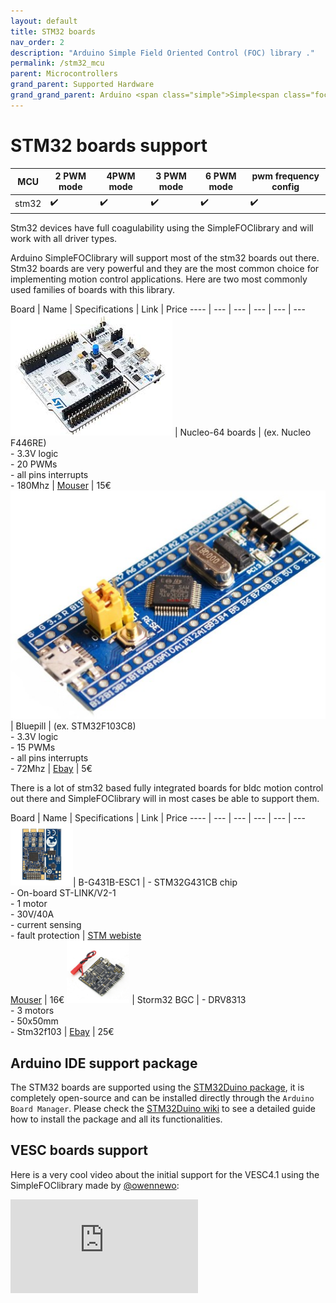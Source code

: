 ```yaml
---
layout: default
title: STM32 boards
nav_order: 2
description: "Arduino Simple Field Oriented Control (FOC) library ."
permalink: /stm32_mcu
parent: Microcontrollers
grand_parent: Supported Hardware
grand_grand_parent: Arduino <span class="simple">Simple<span class="foc">FOC</span>library</span>
---
```


# STM32 boards support


MCU | 2 PWM mode | 4PWM mode | 3 PWM mode | 6 PWM mode | pwm frequency config 
--- | --- |--- |--- |--- |--- 
stm32 | ✔️ | ✔️ | ✔️ | ✔️ | ✔️

Stm32 devices have full coagulability using the <span class="simple">Simple<span class="foc">FOC</span>library</span> and will work with all driver types.

Arduino <span class="simple">Simple<span class="foc">FOC</span>library</span> will support most of the stm32 boards out there. Stm32 boards are very powerful and they are the most common choice for implementing motion control applications. Here are two most commonly used families of boards with this library. 

 Board | Name | Specifications | Link | Price
---- | --- | --- | --- | --- | ---
[<img src="extras/Images/nucleo.jpg" class="imgtable150">](https://www.mouser.fr/ProductDetail/STMicroelectronics/NUCLEO-F446RE?qs=%2Fha2pyFaduj0LE%252BzmDN2WNd7nDNNMR7%2Fr%2FThuKnpWrd0IvwHkOHrpg%3D%3D) | Nucleo-64 boards | (ex. Nucleo F446RE)<br>- 3.3V logic<br> - 20 PWMs <br>- all pins interrupts<br>- 180Mhz | [Mouser](https://www.mouser.fr/ProductDetail/STMicroelectronics/NUCLEO-F446RE?qs=%2Fha2pyFaduj0LE%252BzmDN2WNd7nDNNMR7%2Fr%2FThuKnpWrd0IvwHkOHrpg%3D%3D) | 15€
[<img src="extras/Images/bluepill.jpg" class="imgtable150">](https://www.ebay.com/itm/STM32F103C8T6-ARM-STM32-Dev-Development-Board-Module-Blue-Pill-BluePill/292145343898?hash=item4405382d9a:g:nZoAAOSwH-dZ6oaf) | Bluepill | (ex. STM32F103C8)<br>- 3.3V logic<br> - 15 PWMs <br>- all pins interrupts<br>- 72Mhz | [Ebay](https://www.ebay.com/itm/STM32F103C8T6-ARM-STM32-Dev-Development-Board-Module-Blue-Pill-BluePill/292145343898?hash=item4405382d9a:g:nZoAAOSwH-dZ6oaf) | 5€


There is a lot of stm32 based fully integrated boards for bldc motion control out there and <span class="simple">Simple<span class="foc">FOC</span>library</span> will in most cases be able to support them. 

 Board | Name | Specifications | Link | Price
---- | --- | --- | --- | --- | ---
[<img src="extras/Images/B-G431B-ESC1_SPL.jpg" style="height:100px">](https://www.st.com/en/evaluation-tools/b-g431b-esc1.html)| B-G431B-ESC1 | - STM32G431CB chip <br> - On-board ST-LINK/V2-1 <br> - 1 motor <br>- 30V/40A <br> - current sensing  <br> - fault protection     | [STM webiste](https://www.st.com/en/evaluation-tools/b-g431b-esc1.html) <br> [Mouser](https://eu.mouser.com/ProductDetail/STMicroelectronics/B-G431B-ESC1/?qs=%2Fha2pyFaduj9HtQf9%2FgsBmvGqEl7EbEPOyTxg06xIidkuUIykXhpkA%3D%3D) | 16€
[<img src="extras/Images/strom.jpg" style="height:100px">](https://www.ebay.com/itm/Storm32-BGC-32Bit-3-Axis-Brushless-Gimbal-Controller-V1-32-DRV8313-Motor-Driver/174343022855?hash=item2897a76907:g:20YAAOSwbEhfBo28) | Storm32 BGC | - DRV8313 <br> - 3 motors  <br> - 50x50mm <br> - Stm32f103 | [Ebay](https://www.ebay.com/itm/Storm32-BGC-32Bit-3-Axis-Brushless-Gimbal-Controller-V1-32-DRV8313-Motor-Driver/174343022855?hash=item2897a76907:g:20YAAOSwbEhfBo28) | 25€

## Arduino IDE support package

The STM32 boards are supported using the [STM32Duino package](https://github.com/stm32duino), it is completely open-source and can be installed directly through the `Arduino Board Manager`.
Please check the [STM32Duino wiki](https://github.com/stm32duino/wiki/wiki/Getting-Started) to see a detailed guide how to install the package and all its functionalities.

## VESC boards support
Here is a very cool video about the initial support for the VESC4.1 using the <span class="simple">Simple<span class="foc">FOC</span>library</span> made by [@owennewo](https://github.com/owennewo):
<iframe class="youtube" src="https://www.youtube.com/embed/B5qq-aBI2XA" frameborder="0" allow="accelerometer; autoplay; encrypted-media; gyroscope; picture-in-picture" allowfullscreen></iframe>